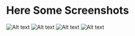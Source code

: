 # Here Some Screenshots
![Alt text](/blob/main/Cattura.JPG?raw=true "Optional Title")
![Alt text](/blob/main/Cattura2.JPG?raw=true "Optional Title")
![Alt text](/blob/main/Cattura3.JPG?raw=true "Optional Title")
![Alt text](/blob/main/Cattura4.JPG?raw=true "Optional Title")
